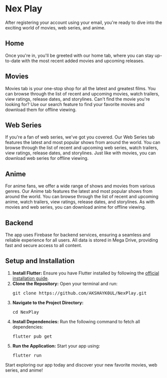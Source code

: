  <h1>Nex Play</h1>
  <p>After registering your account using your email, you're ready to dive into the exciting world of movies, web series, and anime.</p>
  
  <h2>Home</h2>
  <p>Once you're in, you'll be greeted with our home tab, where you can stay up-to-date with the most recent added movies and upcoming releases.</p>
  
  <h2>Movies</h2>
  <p>Movies tab is your one-stop shop for all the latest and greatest films. You can browse through the list of recent and upcoming movies, watch trailers, view ratings, release dates, and storylines. Can't find the movie you're looking for? Use our search feature to find your favorite movies and download them for offline viewing.</p>
  
  <h2>Web Series</h2>
  <p>If you're a fan of web series, we've got you covered. Our Web Series tab features the latest and most popular shows from around the world. You can browse through the list of recent and upcoming web series, watch trailers, view ratings, release dates, and storylines. Just like with movies, you can download web series for offline viewing.</p>
  
  <h2>Anime</h2>
  <p>For anime fans, we offer a wide range of shows and movies from various genres. Our Anime tab features the latest and most popular shows from around the world. You can browse through the list of recent and upcoming anime, watch trailers, view ratings, release dates, and storylines. As with movies and web series, you can download anime for offline viewing.</p>
  
  <h2>Backend</h2>
  <p>The app uses Firebase for backend services, ensuring a seamless and reliable experience for all users. All data is stored in Mega Drive, providing fast and secure access to all content.</p>
  
  <h2>Setup and Installation</h2>
  <ol>
    <li>
      <strong>Install Flutter:</strong> Ensure you have Flutter installed by following the 
      <a href="https://flutter.dev/docs/get-started/install" target="_blank">official installation guide</a>.
    </li>
    <li>
      <strong>Clone the Repository:</strong> Open your terminal and run:
      <pre>git clone https://github.com/AKSHAYK0UL/NexPlay.git</pre>
    </li>
    <li>
      <strong>Navigate to the Project Directory:</strong>
      <pre>cd NexPlay</pre>
    </li>
    <li>
      <strong>Install Dependencies:</strong> Run the following command to fetch all dependencies:
      <pre>flutter pub get</pre>
    </li>
    <li>
      <strong>Run the Application:</strong> Start your app using:
      <pre>flutter run</pre>
    </li>
  </ol>
  
  <p>Start exploring our app today and discover your new favorite movies, web series, and anime!</p>
